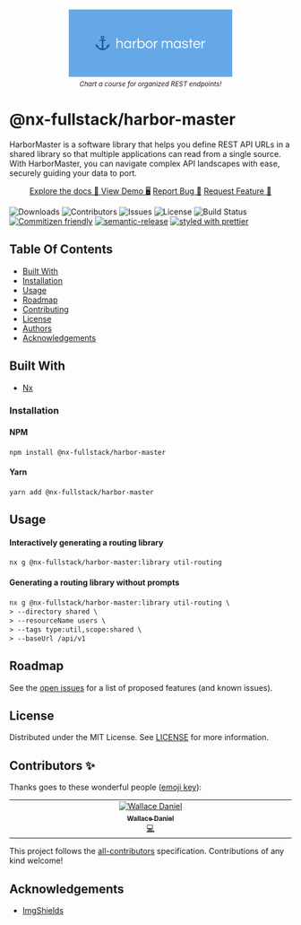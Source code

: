 <br/>
<p align="center">
  <a href="https://github.com/@nx-fullstack/harbor-master">
    <img src="assets/images/cover.png" alt="Logo" height="120">
  </a>
  <br>
  <small>
    <i>Chart a course for organized REST endpoints!</i>
  </small>

# @nx-fullstack/harbor-master

HarborMaster is a software library that helps you define REST API URLs in a shared library so that multiple applications can read from a single source. With HarborMaster, you can navigate complex API landscapes with ease, securely guiding your data to port.

  <p align="center">
    <a href="https://github.com/@nx-fullstack/harbor-master">
      Explore the docs 📘
    </a>
    <a href="https://github.com/@nx-fullstack/harbor-master">View Demo 🖥</a>
    <a href="https://github.com/@nx-fullstack/harbor-master/issues">Report Bug 🐛</a>
    <a href="https://github.com/@nx-fullstack/harbor-master/issues">Request Feature 🧰</a>
  </p>
</p>

![Downloads](https://img.shields.io/github/downloads/nxfullstack/harbor-master/total) ![Contributors](https://img.shields.io/github/contributors/nxfullstack/harbor-master?color=dark-green) ![Issues](https://img.shields.io/github/issues/nxfullstack/harbor-master) ![License](https://img.shields.io/github/license/nxfullstack/harbor-master) ![Build Status](https://img.shields.io/github/actions/workflow/status/nxfullstack/harbor-master/ci.yml?branch=main) [![Commitizen friendly](https://img.shields.io/badge/commitizen-friendly-brightgreen.svg)](http://commitizen.github.io/cz-cli/) [![semantic-release](https://img.shields.io/badge/%20%20%F0%9F%93%A6%F0%9F%9A%80-semantic--release-e5079.svg)](https://github.com/semantic-release/semantic-release) [![styled with prettier](https://img.shields.io/badge/styled_with-prettier-ff69b4.svg)](https://github.com/prettier/prettier)

## Table Of Contents

- [Built With](#built-with)
- [Installation](#installation)
- [Usage](#usage)
- [Roadmap](#roadmap)
- [Contributing](#contributing)
- [License](#license)
- [Authors](#authors)
- [Acknowledgements](#acknowledgements)

## Built With

- [Nx](https://nx.dev)

### Installation

#### NPM

```shell
npm install @nx-fullstack/harbor-master
```

#### Yarn

```shell
yarn add @nx-fullstack/harbor-master
```

## Usage

#### Interactively generating a routing library

```shell
nx g @nx-fullstack/harbor-master:library util-routing
```

#### Generating a routing library without prompts

```shell
nx g @nx-fullstack/harbor-master:library util-routing \
> --directory shared \
> --resourceName users \
> --tags type:util,scope:shared \
> --baseUrl /api/v1
```

## Roadmap

See the [open issues](https://github.com/@nx-fullstack/harbor-master/issues) for a list of proposed features (and known issues).

<!-- ### Creating A Pull Request

1. Fork the Project
2. Create your Feature Branch (`git checkout -b feature/AmazingFeature`)
3. Commit your Changes (`git commit -m 'Add some AmazingFeature'`)
4. Push to the Branch (`git push origin feature/AmazingFeature`)
5. Open a Pull Request -->

## License

Distributed under the MIT License. See [LICENSE](https://github.com/@nx-fullstack/harbor-master/blob/main/LICENSE.md) for more information.

## Contributors ✨

Thanks goes to these wonderful people ([emoji key](https://allcontributors.org/docs/en/emoji-key)):

<!-- ALL-CONTRIBUTORS-LIST:START - Do not remove or modify this section -->
<!-- prettier-ignore-start -->
<!-- markdownlint-disable -->
<table>
  <tbody>
    <tr>
      <td align="center" valign="top" width="14.28%"><a href="https://thefullstack.engineer/"><img src="https://avatars.githubusercontent.com/u/5431570?v=4?s=100" width="100px;" alt="Wallace Daniel"/><br /><sub><b>Wallace Daniel</b></sub></a><br /><a href="https://github.com/@nx-fullstack/harbor-master/commits?author=wgd3" title="Code">💻</a></td>
    </tr>
  </tbody>
</table>

<!-- markdownlint-restore -->
<!-- prettier-ignore-end -->

<!-- ALL-CONTRIBUTORS-LIST:END -->

This project follows the [all-contributors](https://github.com/all-contributors/all-contributors) specification. Contributions of any kind welcome!

## Acknowledgements

- [ImgShields](https://shields.io/)

